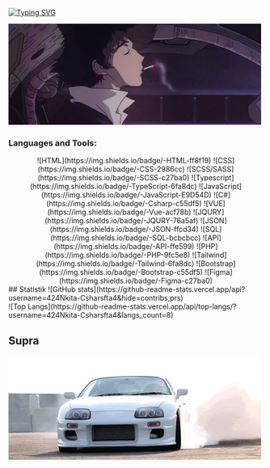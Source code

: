 
[![Typing SVG](https://readme-typing-svg.herokuapp.com?font=Roboto&duration=8000&pause=2000&color=F70000&center=true&vCenter=true&width=850&height=100&lines=Приветствую😊+на+своем+gitHub+профиле💥+Я+Junior+Frontend+Developer+из+Тирасполя🗾)](https://git.io/typing-svg)
 </br>
 
[![Header](https://github.com/424Nkita-Csharsfta4/424Nkita-Csharsfta4/blob/main/424Nkita-Csharsfta4-main/assets/1.gif)](https://vk.com/php1234python)

### Languages and Tools:
<div align="center">
![HTML](https://img.shields.io/badge/-HTML-ff8f19)
![CSS](https://img.shields.io/badge/-CSS-2986cc)
![SCSS/SASS](https://img.shields.io/badge/-SCSS-c27ba0)
![Typescript](https://img.shields.io/badge/-TypeScript-6fa8dc)
![JavaScript](https://img.shields.io/badge/-JavaScript-E9D54D)
![C#](https://img.shields.io/badge/-Csharp-c55df5)
![VUE](https://img.shields.io/badge/-Vue-acf78b)
![JQURY](https://img.shields.io/badge/-JQURY-76a5af)
![JSON](https://img.shields.io/badge/-JSON-ffcd34)
![SQL](https://img.shields.io/badge/-SQL-bcbcbcc)
![API](https://img.shields.io/badge/-API-ffe599)
![PHP](https://img.shields.io/badge/-PHP-9fc5e8)
![Tailwind](https://img.shields.io/badge/-Tailwind-6fa8dc)
![Bootstrap](https://img.shields.io/badge/-Bootstrap-c55df5)
![Figma](https://img.shields.io/badge/-Figma-c27ba0)
</div>
## Statistik
![GitHub stats](https://github-readme-stats.vercel.app/api?username=424Nkita-Csharsfta4&hide=contribs,prs)
</br>
![Top Langs](https://github-readme-stats.vercel.app/api/top-langs/?username=424Nkita-Csharsfta4&langs_count=8)






## Supra 
[![Footer](https://github.com/424Nkita-Csharsfta4/424Nkita-Csharsfta4/blob/main/assets/2.gif)](https://www.youtube.com/watch?v=H1OXCCpH_E4)
